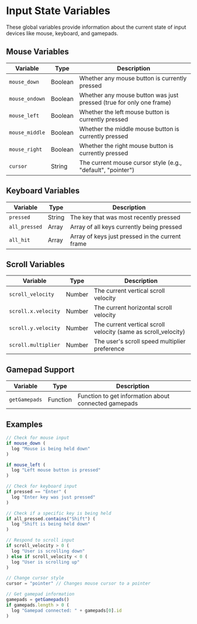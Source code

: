 # Input State Variables

These global variables provide information about the current state of input devices like mouse, keyboard, and gamepads.

## Mouse Variables

| Variable | Type | Description |
|----------|------|-------------|
| `mouse_down` | Boolean | Whether any mouse button is currently pressed |
| `mouse_ondown` | Boolean | Whether any mouse button was just pressed (true for only one frame) |
| `mouse_left` | Boolean | Whether the left mouse button is currently pressed |
| `mouse_middle` | Boolean | Whether the middle mouse button is currently pressed |
| `mouse_right` | Boolean | Whether the right mouse button is currently pressed |
| `cursor` | String | The current mouse cursor style (e.g., "default", "pointer") |

## Keyboard Variables

| Variable | Type | Description |
|----------|------|-------------|
| `pressed` | String | The key that was most recently pressed |
| `all_pressed` | Array | Array of all keys currently being pressed |
| `all_hit` | Array | Array of keys just pressed in the current frame |

## Scroll Variables

| Variable | Type | Description |
|----------|------|-------------|
| `scroll_velocity` | Number | The current vertical scroll velocity |
| `scroll.x.velocity` | Number | The current horizontal scroll velocity |
| `scroll.y.velocity` | Number | The current vertical scroll velocity (same as scroll_velocity) |
| `scroll.multiplier` | Number | The user's scroll speed multiplier preference |

## Gamepad Support

| Variable | Type | Description |
|----------|------|-------------|
| `getGamepads` | Function | Function to get information about connected gamepads |

## Examples

```javascript
// Check for mouse input
if mouse_down (
  log "Mouse is being held down"
)

if mouse_left (
  log "Left mouse button is pressed"
)

// Check for keyboard input
if pressed == "Enter" (
  log "Enter key was just pressed"
)

// Check if a specific key is being held
if all_pressed.contains("Shift") (
  log "Shift is being held down"
)

// Respond to scroll input
if scroll_velocity > 0 (
  log "User is scrolling down"
) else if scroll_velocity < 0 (
  log "User is scrolling up"
)

// Change cursor style
cursor = "pointer" // Changes mouse cursor to a pointer

// Get gamepad information
gamepads = getGamepads()
if gamepads.length > 0 (
  log "Gamepad connected: " + gamepads[0].id
)
```
